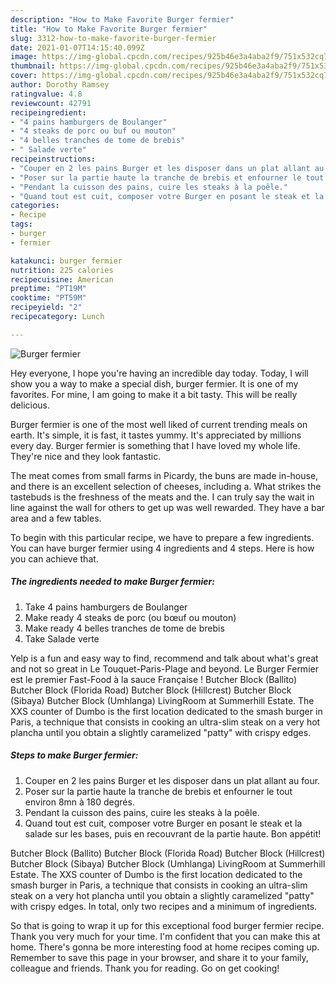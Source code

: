 ```yaml
---
description: "How to Make Favorite Burger fermier"
title: "How to Make Favorite Burger fermier"
slug: 3312-how-to-make-favorite-burger-fermier
date: 2021-01-07T14:15:40.099Z
image: https://img-global.cpcdn.com/recipes/925b46e3a4aba2f9/751x532cq70/burger-fermier-photo-principale-de-la-recette.jpg
thumbnail: https://img-global.cpcdn.com/recipes/925b46e3a4aba2f9/751x532cq70/burger-fermier-photo-principale-de-la-recette.jpg
cover: https://img-global.cpcdn.com/recipes/925b46e3a4aba2f9/751x532cq70/burger-fermier-photo-principale-de-la-recette.jpg
author: Dorothy Ramsey
ratingvalue: 4.8
reviewcount: 42791
recipeingredient:
- "4 pains hamburgers de Boulanger"
- "4 steaks de porc ou buf ou mouton"
- "4 belles tranches de tome de brebis"
- " Salade verte"
recipeinstructions:
- "Couper en 2 les pains Burger et les disposer dans un plat allant au four."
- "Poser sur la partie haute la tranche de brebis et enfourner le tout environ 8mn à 180 degrés."
- "Pendant la cuisson des pains, cuire les steaks à la poêle."
- "Quand tout est cuit, composer votre Burger en posant le steak et la salade sur les bases, puis en recouvrant de la partie haute. Bon appétit!"
categories:
- Recipe
tags:
- burger
- fermier

katakunci: burger fermier 
nutrition: 225 calories
recipecuisine: American
preptime: "PT19M"
cooktime: "PT59M"
recipeyield: "2"
recipecategory: Lunch

---
```



![Burger fermier](https://img-global.cpcdn.com/recipes/925b46e3a4aba2f9/751x532cq70/burger-fermier-photo-principale-de-la-recette.jpg)

Hey everyone, I hope you're having an incredible day today. Today, I will show you a way to make a special dish, burger fermier. It is one of my favorites. For mine, I am going to make it a bit tasty. This will be really delicious.

Burger fermier is one of the most well liked of current trending meals on earth. It's simple, it is fast, it tastes yummy. It's appreciated by millions every day. Burger fermier is something that I have loved my whole life. They're nice and they look fantastic.

The meat comes from small farms in Picardy, the buns are made in-house, and there is an excellent selection of cheeses, including a. What strikes the tastebuds is the freshness of the meats and the. I can truly say the wait in line against the wall for others to get up was well rewarded. They have a bar area and a few tables.


To begin with this particular recipe, we have to prepare a few ingredients. You can have burger fermier using 4 ingredients and 4 steps. Here is how you can achieve that.

<!--inarticleads1-->

##### The ingredients needed to make Burger fermier:

1. Take 4 pains hamburgers de Boulanger
1. Make ready 4 steaks de porc (ou bœuf ou mouton)
1. Make ready 4 belles tranches de tome de brebis
1. Take  Salade verte


Yelp is a fun and easy way to find, recommend and talk about what&#39;s great and not so great in Le Touquet-Paris-Plage and beyond. Le Burger Fermier est le premier Fast-Food à la sauce Française ! Butcher Block (Ballito) Butcher Block (Florida Road) Butcher Block (Hillcrest) Butcher Block (Sibaya) Butcher Block (Umhlanga) LivingRoom at Summerhill Estate. The XXS counter of Dumbo is the first location dedicated to the smash burger in Paris, a technique that consists in cooking an ultra-slim steak on a very hot plancha until you obtain a slightly caramelized &#34;patty&#34; with crispy edges. 

<!--inarticleads2-->

##### Steps to make Burger fermier:

1. Couper en 2 les pains Burger et les disposer dans un plat allant au four.
1. Poser sur la partie haute la tranche de brebis et enfourner le tout environ 8mn à 180 degrés.
1. Pendant la cuisson des pains, cuire les steaks à la poêle.
1. Quand tout est cuit, composer votre Burger en posant le steak et la salade sur les bases, puis en recouvrant de la partie haute. Bon appétit!


Butcher Block (Ballito) Butcher Block (Florida Road) Butcher Block (Hillcrest) Butcher Block (Sibaya) Butcher Block (Umhlanga) LivingRoom at Summerhill Estate. The XXS counter of Dumbo is the first location dedicated to the smash burger in Paris, a technique that consists in cooking an ultra-slim steak on a very hot plancha until you obtain a slightly caramelized &#34;patty&#34; with crispy edges. In total, only two recipes and a minimum of ingredients. 

So that is going to wrap it up for this exceptional food burger fermier recipe. Thank you very much for your time. I'm confident that you can make this at home. There's gonna be more interesting food at home recipes coming up. Remember to save this page in your browser, and share it to your family, colleague and friends. Thank you for reading. Go on get cooking!
